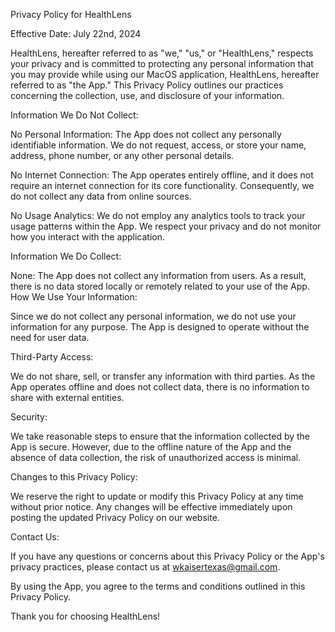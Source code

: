 Privacy Policy for HealthLens

Effective Date: July 22nd, 2024

HealthLens, hereafter referred to as "we," "us," or "HealthLens," respects your privacy and is committed to protecting any personal information that you may provide while using our MacOS application, HealthLens, hereafter referred to as "the App." This Privacy Policy outlines our practices concerning the collection, use, and disclosure of your information.

Information We Do Not Collect:

No Personal Information: The App does not collect any personally identifiable information. We do not request, access, or store your name, address, phone number, or any other personal details.

No Internet Connection: The App operates entirely offline, and it does not require an internet connection for its core functionality. Consequently, we do not collect any data from online sources.

No Usage Analytics: We do not employ any analytics tools to track your usage patterns within the App. We respect your privacy and do not monitor how you interact with the application.

Information We Do Collect:

None: The App does not collect any information from users. As a result, there is no data stored locally or remotely related to your use of the App. How We Use Your Information:

Since we do not collect any personal information, we do not use your information for any purpose. The App is designed to operate without the need for user data.

Third-Party Access:

We do not share, sell, or transfer any information with third parties. As the App operates offline and does not collect data, there is no information to share with external entities.

Security:

We take reasonable steps to ensure that the information collected by the App is secure. However, due to the offline nature of the App and the absence of data collection, the risk of unauthorized access is minimal.

Changes to this Privacy Policy:

We reserve the right to update or modify this Privacy Policy at any time without prior notice. Any changes will be effective immediately upon posting the updated Privacy Policy on our website.

Contact Us:

If you have any questions or concerns about this Privacy Policy or the App's privacy practices, please contact us at wkaisertexas@gmail.com.

By using the App, you agree to the terms and conditions outlined in this Privacy Policy.

Thank you for choosing HealthLens!

